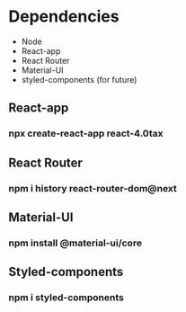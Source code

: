 # Dependencies

- Node
- React-app
- React Router
- Material-UI
- styled-components (for future)

## React-app

### npx create-react-app react-4.0tax

## React Router

### npm i history react-router-dom@next

## Material-UI

### npm install @material-ui/core

## Styled-components

### npm i styled-components